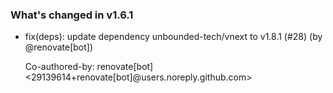 ### What's changed in v1.6.1

* fix(deps): update dependency unbounded-tech/vnext to v1.8.1 (#28) (by @renovate[bot])

  Co-authored-by: renovate[bot] <29139614+renovate[bot]@users.noreply.github.com>
